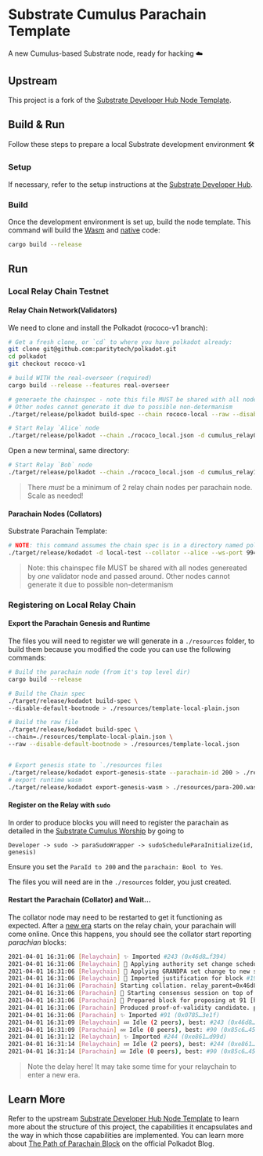 # Substrate Cumulus Parachain Template

A new Cumulus-based Substrate node, ready for hacking :cloud:

## Upstream

This project is a fork of the
[Substrate Developer Hub Node Template](https://github.com/substrate-developer-hub/substrate-node-template).

## Build & Run

Follow these steps to prepare a local Substrate development environment :hammer_and_wrench:

### Setup

If necessary, refer to the setup instructions at the
[Substrate Developer Hub](https://substrate.dev/docs/en/knowledgebase/getting-started/#manual-installation).

### Build

Once the development environment is set up, build the node template. This command will build the
[Wasm](https://substrate.dev/docs/en/knowledgebase/advanced/executor#wasm-execution) and
[native](https://substrate.dev/docs/en/knowledgebase/advanced/executor#native-execution) code:

```bash
cargo build --release
```
## Run

### Local Relay Chain Testnet

#### Relay Chain Network(Validators)

We need to clone and install the Polkadot (rococo-v1 branch):
```bash
# Get a fresh clone, or `cd` to where you have polkadot already:
git clone git@github.com:paritytech/polkadot.git
cd polkadot
git checkout rococo-v1

# build WITH the real-overseer (required) 
cargo build --release --features real-overseer

# generaete the chainspec - note this file MUST be shared with all nodes!
# Other nodes cannot generate it due to possible non-determanism 
./target/release/polkadot build-spec --chain rococo-local --raw --disable-default-bootnode > rococo_local.json

# Start Relay `Alice` node
./target/release/polkadot --chain ./rococo_local.json -d cumulus_relay0 --validator --alice --port 50556
```

Open a new terminal, same directory: 

```bash 
# Start Relay `Bob` node
./target/release/polkadot --chain ./rococo_local.json -d cumulus_relay1 --validator --bob --port 50555
```

> There _must_ be a minimum of 2 relay chain nodes per parachain node. Scale as needed!

#### Parachain Nodes (Collators)

Substrate Parachain Template:
```bash
# NOTE: this command assumes the chain spec is in a directory named polkadot that is a sibling of the working directory
./target/release/kodadot -d local-test --collator --alice --ws-port 9945 --parachain-id 200 -- --chain ../polkadot/rococo_local.json
```

> Note: this chainspec file MUST be shared with all nodes genereated by _one_ validator node and passed around.
> Other nodes cannot generate it due to possible non-determanism 

### Registering on Local Relay Chain

#### Export the Parachain Genesis and Runtime

The files you will need to register we will generate in a `./resources` folder, to build them because
you modified the code you can use the following commands:

```bash
# Build the parachain node (from it's top level dir)
cargo build --release

# Build the Chain spec
./target/release/kodadot build-spec \
--disable-default-bootnode > ./resources/template-local-plain.json

# Build the raw file
./target/release/kodadot build-spec \
--chain=./resources/template-local-plain.json \
--raw --disable-default-bootnode > ./resources/template-local.json


# Export genesis state to `./resources files
./target/release/kodadot export-genesis-state --parachain-id 200 > ./resources/para-200-genesis
# export runtime wasm
./target/release/kodadot export-genesis-wasm > ./resources/para-200.wasm
```

#### Register on the Relay with `sudo`

In order to produce blocks you will need to register the parachain as detailed in the [Substrate Cumulus Worship](https://substrate.dev/cumulus-workshop/#/en/3-parachains/2-register) by going to 

`Developer -> sudo -> paraSudoWrapper -> sudoScheduleParaInitialize(id, genesis)`

Ensure you set the `ParaId to 200` and the `parachain: Bool to Yes`.

The files you will need are in the `./resources` folder, you just created.

#### Restart the Parachain (Collator) and Wait...

The collator node may need to be restarted to get it functioning as expected. After a [new era](https://wiki.polkadot.network/docs/en/glossary#era) starts on the relay chain, your parachain will come online. Once this happens, you should see the
collator start reporting _parachian_ blocks:

```bash
2021-04-01 16:31:06 [Relaychain] ✨ Imported #243 (0x46d8…f394)    
2021-04-01 16:31:06 [Relaychain] 👴 Applying authority set change scheduled at block #191    
2021-04-01 16:31:06 [Relaychain] 👴 Applying GRANDPA set change to new set [(Public(88dc3417d5058ec4b4503e0c12ea1a0a89be200fe98922423d4334014fa6b0ee (5FA9nQDV...)), 1), (Public(d17c2d7823ebf260fd138f2d7e27d114c0145d968b5ff5006125f2414fadae69 (5GoNkf6W...)), 1)]    
2021-04-01 16:31:06 [Relaychain] 👴 Imported justification for block #191 that triggers command Changing authorities, signaling voter.    
2021-04-01 16:31:06 [Parachain] Starting collation. relay_parent=0x46d87d4b55ffcd2d2dde3ee2459524c41da48ac970fb1448feaa26777b14f394 at=0x85c655663ad333b1508d0e4a373e86c08eb5b5353a3eef532a572af6395c45be
2021-04-01 16:31:06 [Parachain] 🙌 Starting consensus session on top of parent 0x85c655663ad333b1508d0e4a373e86c08eb5b5353a3eef532a572af6395c45be    
2021-04-01 16:31:06 [Parachain] 🎁 Prepared block for proposing at 91 [hash: 0x078560513ac1862fed0caf5726b7ca024c2af6a28861c6c69776b61fcf5d3e1f; parent_hash: 0x85c6…45be; extrinsics (2): [0x8909…1c6c, 0x12ac…5583]]    
2021-04-01 16:31:06 [Parachain] Produced proof-of-validity candidate. pov_hash=0x836cd0d72bf587343cdd5d4f8631ceb9b863faaa5e878498f833c7f656d05f71 block_hash=0x078560513ac1862fed0caf5726b7ca024c2af6a28861c6c69776b61fcf5d3e1f
2021-04-01 16:31:06 [Parachain] ✨ Imported #91 (0x0785…3e1f)    
2021-04-01 16:31:09 [Relaychain] 💤 Idle (2 peers), best: #243 (0x46d8…f394), finalized #192 (0x9fb4…4b28), ⬇ 1.0kiB/s ⬆ 3.2kiB/s    
2021-04-01 16:31:09 [Parachain] 💤 Idle (0 peers), best: #90 (0x85c6…45be), finalized #64 (0x10af…4ede), ⬇ 1.1kiB/s ⬆ 1.0kiB/s    
2021-04-01 16:31:12 [Relaychain] ✨ Imported #244 (0xe861…d99d)    
2021-04-01 16:31:14 [Relaychain] 💤 Idle (2 peers), best: #244 (0xe861…d99d), finalized #193 (0x9225…85f1), ⬇ 2.0kiB/s ⬆ 1.6kiB/s    
2021-04-01 16:31:14 [Parachain] 💤 Idle (0 peers), best: #90 (0x85c6…45be), finalized #65 (0xdd20…d44a), ⬇ 1.6kiB/s ⬆ 1.4kiB/s    
``` 

> Note the delay here! It may take some time for your relaychain to enter a new era. 

## Learn More

Refer to the upstream
[Substrate Developer Hub Node Template](https://github.com/substrate-developer-hub/substrate-node-template)
to learn more about the structure of this project, the capabilities it encapsulates and the way in
which those capabilities are implemented. You can learn more about
[The Path of Parachain Block](https://polkadot.network/the-path-of-a-parachain-block/) on the
official Polkadot Blog.
